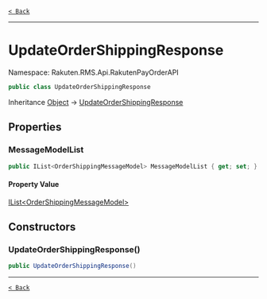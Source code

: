 [`< Back`](./)

---

# UpdateOrderShippingResponse

Namespace: Rakuten.RMS.Api.RakutenPayOrderAPI

```csharp
public class UpdateOrderShippingResponse
```

Inheritance [Object](https://docs.microsoft.com/en-us/dotnet/api/system.object) → [UpdateOrderShippingResponse](./rakuten.rms.api.rakutenpayorderapi.updateordershippingresponse)

## Properties

### **MessageModelList**

```csharp
public IList<OrderShippingMessageModel> MessageModelList { get; set; }
```

#### Property Value

[IList&lt;OrderShippingMessageModel&gt;](https://docs.microsoft.com/en-us/dotnet/api/system.collections.generic.ilist-1)<br>

## Constructors

### **UpdateOrderShippingResponse()**

```csharp
public UpdateOrderShippingResponse()
```

---

[`< Back`](./)
